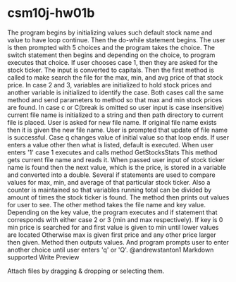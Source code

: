 # csm10j-hw01b


The program begins by initializing values such default stock name and value to have loop continue.
Then the do-while statement begins.
The user is then prompted with 5 choices and the program takes the choice.
The switch statement then begins and depending on the choice, to program executes that choice.
If user chooses case 1, then they are asked for the stock ticker. The input is converted to capitals.
Then the first method is called to make search the file for the max, min, and avg price of that stock price.
In case 2 and 3, variables are initialized to hold stock prices and another variable is initialized to identify the case.
Both cases call the same method and send parameters to method so that max and min stock prices are found.
In case c or C(break is omitted so user input is case insensitive) current file name is initialized to a string and then path directory to current file is placed.
User is asked for new file name. If original file name exists then it is given the new file name.
User is prompted that update of file name is successful.
Case q changes value of initial value so that loop ends.
If user enters a value other then what is listed, default is executed.
When user enters '1' case 1 executes and calls method GetStocksStats
This method gets current file name and reads it. When passed user input of stock ticker name is found then the next value, which is the price, is stored in a variable and converted into a double. Several if statements are used to compare values for max, min, and average of that particular stock ticker. Also a counter is maintained so that variables running total can be divided by amount of times the stock ticker is found. The method then prints out values for user to see.
The other method takes the file name and key value. Depending on the key value, the program executes and if statement that corresponds with either case 2 or 3 (min and max respectively).
If key is 0 min price is searched for and first value is given to min until lower values are located
Otherwise max is given first price and any other price larger then given. Method then outputs values. And program prompts user to enter another choice until user enters 'q' or 'Q'.
@andrewstanton1
Markdown supported
Write Preview

Attach files by dragging & dropping or selecting them.
